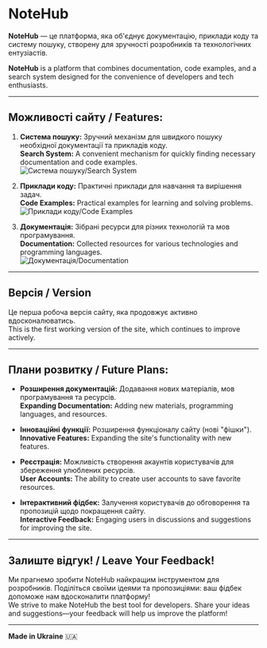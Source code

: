 # NoteHub

**NoteHub** — це платформа, яка об'єднує документацію, приклади коду та систему пошуку, створену для зручності розробників та технологічних ентузіастів.

**NoteHub** is a platform that combines documentation, code examples, and a search system designed for the convenience of developers and tech enthusiasts.

---

## Можливості сайту / Features:
1. **Система пошуку:** Зручний механізм для швидкого пошуку необхідної документації та прикладів коду.  
   **Search System:** A convenient mechanism for quickly finding necessary documentation and code examples.  
   ![Система пошуку/Search System](https://media.discordapp.net/attachments/864422057789095966/1359898441580417427/image.png?ex=67f9279e&is=67f7d61e&hm=d8e46498eb611aa806e575458d9e6175ece5add6f772d9d548acb69c29201069&=&format=webp&quality=lossless&width=1332&height=856)

2. **Приклади коду:** Практичні приклади для навчання та вирішення задач.  
   **Code Examples:** Practical examples for learning and solving problems.  
   ![Приклади коду/Code Examples](https://media.discordapp.net/attachments/864422057789095966/1359898441127297164/image.png?ex=67f9279e&is=67f7d61e&hm=39c6776361a10542ed3932cd6cab65ff4d76f11314dc1f2e57b04ea197e464f0&=&format=webp&quality=lossless)

3. **Документація:** Зібрані ресурси для різних технологій та мов програмування.  
   **Documentation:** Collected resources for various technologies and programming languages.  
   ![Документація/Documentation](https://media.discordapp.net/attachments/864422057789095966/1359898442108899348/image.png?ex=67f9279e&is=67f7d61e&hm=8b2ec5c65603ecf1000829bfb5632a13ff6da531ab71604eaec979bf125ef6b6&=&format=webp&quality=lossless)

---

## Версія / Version
Це перша робоча версія сайту, яка продовжує активно вдосконалюватись.  
This is the first working version of the site, which continues to improve actively.

---

## Плани розвитку / Future Plans:
- **Розширення документацій:** Додавання нових матеріалів, мов програмування та ресурсів.  
  **Expanding Documentation:** Adding new materials, programming languages, and resources.

- **Інноваційні функції:** Розширення функціоналу сайту (нові "фішки").  
  **Innovative Features:** Expanding the site's functionality with new features.

- **Реєстрація:** Можливість створення акаунтів користувачів для збереження улюблених ресурсів.  
  **User Accounts:** The ability to create user accounts to save favorite resources.

- **Інтерактивний фідбек:** Залучення користувачів до обговорення та пропозицій щодо покращення сайту.  
  **Interactive Feedback:** Engaging users in discussions and suggestions for improving the site.

---

## Залиште відгук! / Leave Your Feedback!
Ми прагнемо зробити NoteHub найкращим інструментом для розробників. Поділіться своїми ідеями та пропозиціями: ваш фідбек допоможе нам вдосконалити платформу!  
We strive to make NoteHub the best tool for developers. Share your ideas and suggestions—your feedback will help us improve the platform!

---

**Made in Ukraine** 🇺🇦
